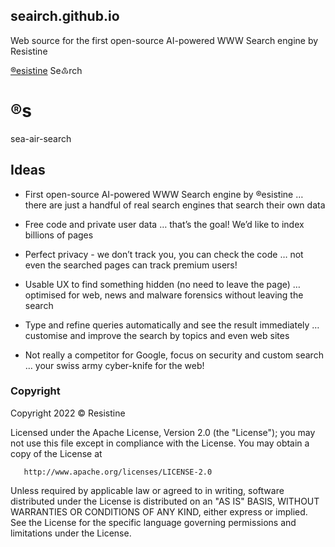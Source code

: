 ## seairch.github.io
Web source for the first open-source AI-powered WWW Search engine by Resistine

[®esistine](https://www.resistine.com) Se♳rch

# ®s
sea-air-search

## Ideas 

- First open-source AI-powered WWW Search engine by ®esistine
… there are just a handful of real search engines that search their own data

- Free code and private user data
… that’s the goal! We’d like to index billions of pages

- Perfect privacy - we don’t track you, you can check the code
… not even the searched pages can track premium users!

- Usable UX to find something hidden (no need to leave the page)
… optimised for web, news and malware forensics without leaving the search

- Type and refine queries automatically and see the result immediately
… customise and improve the search by topics and even web sites

- Not really a competitor for Google, focus on security and custom search
… your swiss army cyber-knife for the web!

### Copyright
   Copyright 2022 © Resistine
   
   Licensed under the Apache License, Version 2.0 (the "License");
   you may not use this file except in compliance with the License.
   You may obtain a copy of the License at

       http://www.apache.org/licenses/LICENSE-2.0

   Unless required by applicable law or agreed to in writing, software
   distributed under the License is distributed on an "AS IS" BASIS,
   WITHOUT WARRANTIES OR CONDITIONS OF ANY KIND, either express or implied.
   See the License for the specific language governing permissions and
   limitations under the License.
